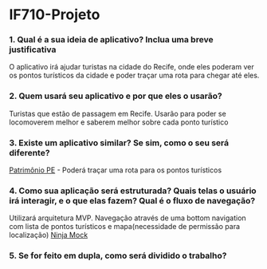 # IF710-Projeto

### 1. Qual é a sua ideia de aplicativo? Inclua uma breve justificativa
O aplicativo irá ajudar turistas na cidade do Recife, onde eles poderam ver os pontos turísticos da cidade e poder traçar uma rota para chegar até eles.
### 2. Quem usará seu aplicativo e por que eles o usarão?
Turistas que estão de passagem em Recife. Usarão para poder se locomoverem melhor e saberem melhor sobre cada ponto turístico
### 3. Existe um aplicativo similar? Se sim, como o seu será diferente?
[Patrimônio PE](https://play.google.com/store/apps/details?id=ag.caju.patrimonio&hl=pt_BR) - Poderá traçar uma rota para os pontos turísticos
### 4. Como sua aplicação será estruturada? Quais telas o usuário irá interagir, e o que elas fazem? Qual é o fluxo de navegação?
Utilizará arquitetura MVP.
Navegação através de uma bottom navigation com lista de pontos turísticos e mapa(necessidade de permissão para localização)
[Ninja Mock](https://ninjamock.com/Designer/Workplace/110605114/LISTA)
### 5. Se for feito em dupla, como será dividido o trabalho?
